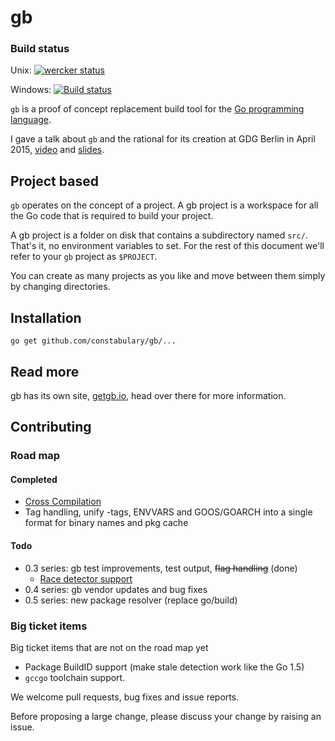 # gb

### Build status
Unix:
[![wercker status](https://app.wercker.com/status/494a8ac6b836f39cc7e67036d957a43e/m/master "wercker status")](https://app.wercker.com/project/bykey/494a8ac6b836f39cc7e67036d957a43e)

Windows:
[![Build status](https://ci.appveyor.com/api/projects/status/rjttg1agmp2sra3h/branch/master?svg=true)](https://ci.appveyor.com/project/davecheney/gb/branch/master)

`gb` is a proof of concept replacement build tool for the [Go programming language](https://golang.org).

I gave a talk about `gb` and the rational for its creation at GDG Berlin in April 2015, [video](https://www.youtube.com/watch?v=c3dW80eO88I) and [slides](http://go-talks.appspot.com/github.com/davecheney/presentations/reproducible-builds.slide#1).

## Project based

`gb` operates on the concept of a project. A gb project is a workspace for all the Go code that is required to build your project.

A gb project is a folder on disk that contains a subdirectory named <code>src/</code>. That's it, no environment variables to set. For the rest of this document we'll refer to your <code>gb</code> project as <code>$PROJECT</code>.

You can create as many projects as you like and move between them simply by changing directories.

## Installation

    go get github.com/constabulary/gb/...

## Read more

gb has its own site, [getgb.io](http://getgb.io/), head over there for more information.

## Contributing

### Road map

#### Completed

- [Cross Compilation](https://github.com/constabulary/gb/milestones/cross-compilation)
- Tag handling, unify -tags, ENVVARS and GOOS/GOARCH into a single format for binary names and pkg cache

#### Todo

- 0.3 series: gb test improvements, test output, ~~flag handling~~ (done)
  - [Race detector support](https://github.com/constabulary/gb/issues/96)
- 0.4 series: gb vendor updates and bug fixes
- 0.5 series: new package resolver (replace go/build)

### Big ticket items 

Big ticket items that are not on the road map yet

- Package BuildID support (make stale detection work like the Go 1.5)
- `gccgo` toolchain support.

We welcome pull requests, bug fixes and issue reports.

Before proposing a large change, please discuss your change by raising an issue.
